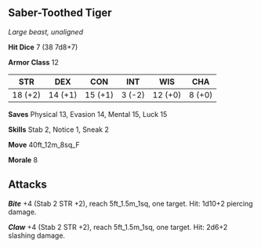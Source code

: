 ## Saber-Toothed Tiger

*Large beast, unaligned*

**Hit Dice** 7 (38 7d8+7)

**Armor Class** 12

| STR     | DEX     | CON     | INT     | WIS     | CHA     |
|---------|---------|---------|---------|---------|---------|
| 18 (+2) | 14 (+1) | 15 (+1) |  3 (-2) | 12 (+0) |  8 (+0) |

**Saves** Physical 13, Evasion 14, Mental 15, Luck 15

**Skills** Stab 2, Notice 1, Sneak 2

**Move** 40ft\_12m\_8sq\_F

**Morale** 8

## Attacks

***Bite*** +4 (Stab 2 STR +2), reach 5ft\_1.5m\_1sq, one target. Hit: 1d10+2 piercing damage.

***Claw*** +4 (Stab 2 STR +2), reach 5ft\_1.5m\_1sq, one target. Hit: 2d6+2 slashing damage.

